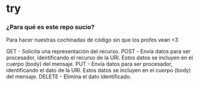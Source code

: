 # try

### ¿Para qué es este repo sucio?
Para hacer nuestras cochinadas de código sin que los profes vean <3

GET - Solicita una representación del recurso.
POST - Envía datos para ser procesador, identificando el recurso de la URI. Estos datos se incluyen en el cuerpo (body) del mensaje.
PUT - Envía datos para ser procesador, identificando el dato de la URI. Estos datos se incluyen en el cuerpo (body) del mensaje.
DELETE - Elimina el dato identificado.
